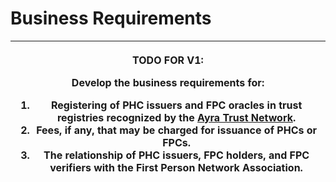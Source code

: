 # Business Requirements

| <p>TODO FOR V1:</p><p>Develop the business requirements for:</p><ol><li>Registering of PHC issuers and FPC oracles in trust registries recognized by the <a href="https://ayra.forum/">Ayra Trust Network</a>.</li><li>Fees, if any, that may be charged for issuance of PHCs or FPCs.</li><li>The relationship of PHC issuers, FPC holders, and FPC verifiers with the First Person Network Association.</li></ol> |
| ------------------------------------------------------------------------------------------------------------------------------------------------------------------------------------------------------------------------------------------------------------------------------------------------------------------------------------------------------------------------------------------------------------------- |
